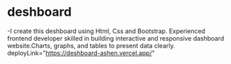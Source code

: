 # deshboard
-I create this deshboard using Html, Css and Bootstrap. Experienced frontend developer skilled in building interactive and responsive dashboard website.Charts, graphs, and tables to present data clearly.
deployLink="https://deshboard-ashen.vercel.app/"
